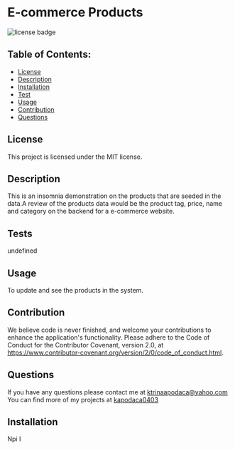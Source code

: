 # E-commerce Products

![license badge](https://img.shields.io/badge/License-MIT-lightgrey.svg)

## Table of Contents:

- [License](#license)
- [Description](#description)
- [Installation](#installation)
- [Test](#test)
- [Usage](#usage)
- [Contribution](#contribution)
- [Questions](#questions)

## License

This project is licensed under the MIT license.

## Description

This is an insomnia demonstration on the products that are seeded in the data.A review of the products data would be the product tag, price, name and category on the backend for a e-commerce website.

## Tests

undefined

## Usage

To update and see the products in the system.

## Contribution

We believe code is never finished, and welcome your contributions to enhance the application's functionality. Please adhere to the Code of Conduct for the Contributor Covenant, version 2.0, at https://www.contributor-covenant.org/version/2/0/code_of_conduct.html.

## Questions

If you have any questions please contact me at ktrinaapodaca@yahoo.com You can find more of my projects at [kapodaca0403](https://github.com/kapodaca0403)

## Installation

Npi I
